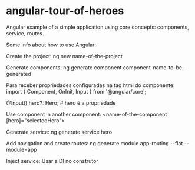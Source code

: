 # angular-tour-of-heroes
Angular example of a simple application using core concepts: components, service, routes.

Some info about how to use Angular:

Create the project:
ng new name-of-the-project


Generate components:
ng generate component component-name-to-be-generated

Para receber propriedades configuradas na tag html do componente:
  import { Component, OnInit, Input } from '@angular/core';

@Input() hero?: Hero; # hero é a propriedade


Use component in another component:
<name-of-the-component [hero]="selectedHero"></name-of-the-component>


Generate service:
ng generate service hero


Add navigation and create routes:
ng generate module app-routing --flat --module=app


Inject service:
Usar a DI no construtor
